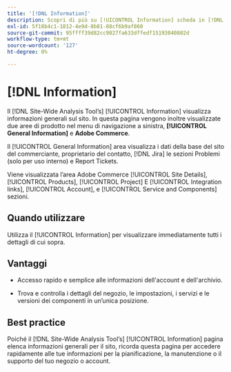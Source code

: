 ```yaml
---
title: '[!DNL Information]'
description: Scopri di più su [!UICONTROL Information] scheda in [!DNL Site-Wide Analysis Tool], quando utilizzarla, i suoi vantaggi e le best practice.
exl-id: 5f18b4c1-1812-4e9d-8b81-88cf6b9af860
source-git-commit: 95ffff39d82cc9027fa633dffedf15193040802d
workflow-type: tm+mt
source-wordcount: '127'
ht-degree: 0%

---
```


# [!DNL Information]

Il [!DNL Site-Wide Analysis Tool’s] [!UICONTROL Information] visualizza informazioni generali sul sito. In questa pagina vengono inoltre visualizzate due aree di prodotto nel menu di navigazione a sinistra, **[!UICONTROL General Information]** e **Adobe Commerce**.

Il [!UICONTROL General Information] area visualizza i dati della base del sito del commerciante, proprietario del contatto, [!DNL Jira] le sezioni Problemi (solo per uso interno) e Report Tickets.

Viene visualizzata l’area Adobe Commerce [!UICONTROL Site Details], [!UICONTROL Products], [!UICONTROL Project] E [!UICONTROL Integration links], [!UICONTROL Account], e [!UICONTROL Service and Components] sezioni.

## Quando utilizzare

Utilizza il [!UICONTROL Information] per visualizzare immediatamente tutti i dettagli di cui sopra.

## Vantaggi

* Accesso rapido e semplice alle informazioni dell&#39;account e dell&#39;archivio.

* Trova e controlla i dettagli del negozio, le impostazioni, i servizi e le versioni dei componenti in un’unica posizione.

## Best practice

Poiché il [!DNL Site-Wide Analysis Tool’s] [!UICONTROL Information] pagina elenca informazioni generali per il sito, ricorda questa pagina per accedere rapidamente alle tue informazioni per la pianificazione, la manutenzione o il supporto del tuo negozio o account.

